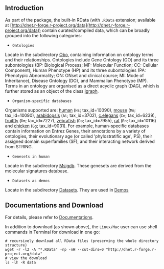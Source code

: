 ## Introduction
As part of the package, the built-in RData (with `.RData` extension; available at [http://dnet.r-forge.r-project.org/data](http://dnet.r-forge.r-project.org/data)) contain curated/compiled data, which can be broadly grouped into the following categories:

* `Ontologies`

Locate in the subdirectory [Obo](http://dnet.r-forge.r-project.org/data/Obo), containing information on ontology terms and their relationships. Ontologies include Gene Ontology (GO) and its three subontologies (BP: Biological Process; MF: Molecular Function; CC: Cellular Component), Human Phenotype (HP) and its three subontologies (PA: Phenotypic Abnormality; ON: ONset and clinical course; MI: Mode of Inheritance), Disease Ontology (DO), and Mammalian Phenotype (MP). Terms in an ontology are organised as a direct acyclic graph (DAG), which is further stored as an object of the class [igraph](http://igraph.sourceforge.net/doc/R/aaa-igraph-package.html).

* `Organism-specific databases`

Organisms supported are: [human](http://dnet.r-forge.r-project.org/data/Hs) (`Hs`; tax_id=10090), [mouse](http://dnet.r-forge.r-project.org/data/Mm) (`Mm`; tax_id=10090), [arabidopsis](http://dnet.r-forge.r-project.org/data/At) (`At`; tax_id=3702), [c.elegans](http://dnet.r-forge.r-project.org/data/Ce) (`Ce`; tax_id=6239), [fruitfly](http://dnet.r-forge.r-project.org/data/Dm) (`Dm`; tax_id=7227), [zebrafish](http://dnet.r-forge.r-project.org/data/Da) (`Da`; tax_id=7955), [rat](http://dnet.r-forge.r-project.org/data/Rn) (`Rn`; tax_id=10116) and [chicken](http://dnet.r-forge.r-project.org/data/Gg) (`Gg`; tax_id=9031). For example, human-specific databases contain information on Entrez Genes, their annotations by a variety of ontologies, their evolutionary age (or called 'phylostratific age', PS), their assigned domain superfamilies (SF), and their interacting network derived from STRING.

* `Genesets in human`

Locate in the subdirectory [Msigdb](http://dnet.r-forge.r-project.org/data/Msigdb). These genesets are derived from the molecular signatures database.

* `Datasets as demos`

Locate in the subdirectory [Datasets](http://dnet.r-forge.r-project.org/data/Datasets). They are used in [Demos](http://dnet.r-forge.r-project.org/demos.html)

## Documentations and Download

For details, please refer to [Documentations](http://dnet.r-forge.r-project.org/docs.html).

In addition to download (as shown above), the `Linux/Mac` user can use shell commands in Terminal for download in one go:
    
    # recursively download all RData files (preserving the whole directory structure)
    wget -r -l2 -A "*.RData" -np -nH --cut-dirs=0 "http://dnet.r-forge.r-project.org/data" 
    # view the download
    ls -lh -R data
